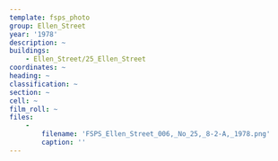 ```yaml
---
template: fsps_photo
group: Ellen_Street
year: '1978'
description: ~
buildings:
    - Ellen_Street/25_Ellen_Street
coordinates: ~
heading: ~
classification: ~
section: ~
cell: ~
film_roll: ~
files:
    -
        filename: 'FSPS_Ellen_Street_006,_No_25,_8-2-A,_1978.png'
        caption: ''
---
```

